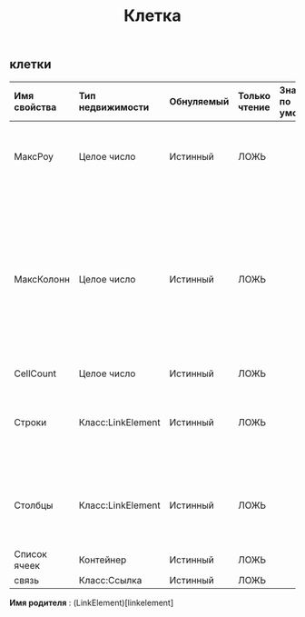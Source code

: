 ﻿---
title: Клетка
second_title: Aspose.Cells Cloud Documen
type: docs
url: /ru/specification/model/cells/
description: "Aspose.Cells Спецификация облачной модели: Cells. Легко обрабатывайте Excel и другие документы электронных таблиц с помощью таких функций, как открытие, создание, редактирование, разделение, слияние, сравнение и преобразование."
weight: 50
---
## **клетки**

 

| Имя свойства| Тип недвижимости| Обнуляемый| Только чтение| Значение по умолчанию| Описание|
|:- |:- |:- |:- |:- |:- |
| МаксРоу| Целое число| Истинный| ЛОЖЬ|| Максимальный индекс строки ячейки, содержащей данные или стиль.|
| МаксКолонн| Целое число| Истинный| ЛОЖЬ||Максимальный индекс столбца для тех ячеек, экземпляры которых были созданы в коллекции (не включает столбец, в котором стиль определен для всего столбца, но в нем не было создано ни одной ячейки).|
| CellCount| Целое число| Истинный| ЛОЖЬ|||
| Строки| Класс:LinkElement| Истинный| ЛОЖЬ|| Получает коллекцию объектов, представляющих отдельные строки на этом листе.|
| Столбцы| Класс:LinkElement| Истинный| ЛОЖЬ|| Получает коллекцию объектов, представляющих отдельные столбцы на этом листе.|
| Список ячеек| Контейнер| Истинный| ЛОЖЬ|||
| связь| Класс:Ссылка| Истинный| ЛОЖЬ|||

**Имя родителя** : (LinkElement)[linkelement]